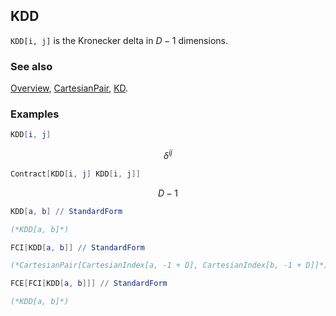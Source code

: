 ## KDD

`KDD[i, j]` is the Kronecker delta in $D-1$ dimensions.

### See also

[Overview](Extra/FeynCalc.md), [CartesianPair](CartesianPair.md), [KD](KD.md).

### Examples

```mathematica
KDD[i, j]
```

$$\delta ^{ij}$$

```mathematica
Contract[KDD[i, j] KDD[i, j]]
```

$$D-1$$

```mathematica
KDD[a, b] // StandardForm

(*KDD[a, b]*)
```

```mathematica
FCI[KDD[a, b]] // StandardForm

(*CartesianPair[CartesianIndex[a, -1 + D], CartesianIndex[b, -1 + D]]*)
```

```mathematica
FCE[FCI[KDD[a, b]]] // StandardForm

(*KDD[a, b]*)
```
